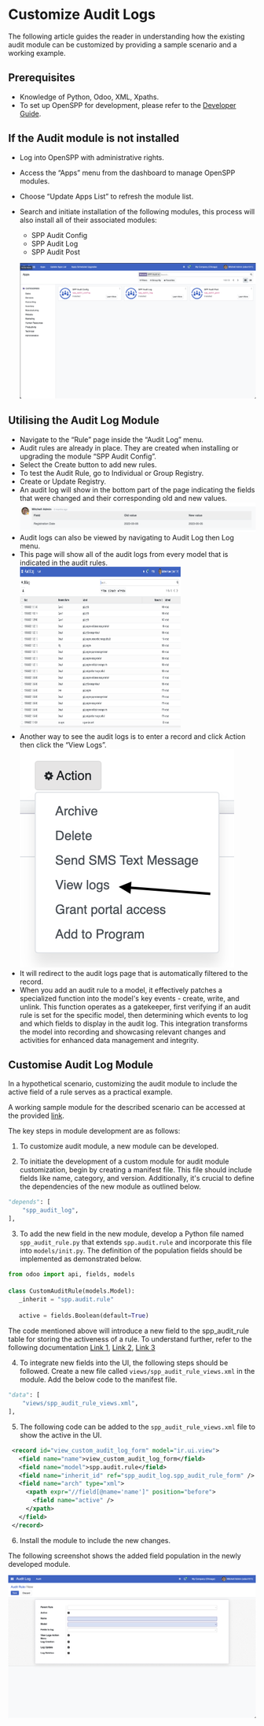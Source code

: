 # Customize Audit Logs

The following article guides the reader in understanding how the existing audit module can be customized by providing a sample scenario and a working example.

## Prerequisites

- Knowledge of Python, Odoo, XML, Xpaths.
- To set up OpenSPP for development, please refer to the [Developer Guide](https://docs.openspp.org/howto/developer_guides/development_setup.html).

## If the Audit module is not installed

- Log into OpenSPP with administrative rights.
- Access the “Apps” menu from the dashboard to manage OpenSPP modules.
- Choose “Update Apps List” to refresh the module list.
- Search and initiate installation of the following modules, this process will also install all of their associated modules:

  - SPP Audit Config
  - SPP Audit Log
  - SPP Audit Post

  ![](custom_audit/0.png)

## Utilising the Audit Log Module

- Navigate to the “Rule” page inside the “Audit Log” menu.
- Audit rules are already in place. They are created when installing or upgrading the module “SPP Audit Config”.
- Select the Create button to add new rules.
- To test the Audit Rule, go to Individual or Group Registry.
- Create or Update Registry.
- An audit log will show in the bottom part of the page indicating the fields that were changed and their corresponding old and new values.
  ![](./custom_audit/1.png)
- Audit logs can also be viewed by navigating to Audit Log then Log menu.
- This page will show all of the audit logs from every model that is indicated in the audit rules.
  <img src="./custom_audit/2.png" width="327" height="333">
- Another way to see the audit logs is to enter a record and click Action then click the “View Logs”.
  ![](./custom_audit/3.png)
- It will redirect to the audit logs page that is automatically filtered to the record.
- When you add an audit rule to a model, it effectively patches a specialized function into the model's key events - create, write, and unlink. This function operates as a gatekeeper, first verifying if an audit rule is set for the specific model, then determining which events to log and which fields to display in the audit log. This integration transforms the model into recording and showcasing relevant changes and activities for enhanced data management and integrity.

## Customise Audit Log Module

In a hypothetical scenario, customizing the audit module to include the active field of a rule serves as a practical example.

A working sample module for the described scenario can be accessed at the provided [link](https://github.com/OpenSPP/documentation_code/tree/main/howto/developer_guides/customizations/spp_audit_log_custom).

The key steps in module development are as follows:

1. To customize audit module, a new module can be developed.

2. To initiate the development of a custom module for audit module customization, begin by creating a manifest file. This file should include fields like name, category, and version. Additionally, it's crucial to define the dependencies of the new module as outlined below.

```python
"depends": [
    "spp_audit_log",
],
```

3. To add the new field in the new module, develop a Python file named `spp_audit_rule.py` that extends `spp.audit.rule` and incorporate this file into `models/init.py`. The definition of the population fields should be implemented as demonstrated below.

```python
from odoo import api, fields, models

class CustomAuditRule(models.Model):
   _inherit = "spp.audit.rule"

   active = fields.Boolean(default=True)
```

The code mentioned above will introduce a new field to the spp_audit_rule table for storing the activeness of a rule. To understand further, refer to the following documentation [Link 1](https://www.odoo.com/documentation/15.0/developer/tutorials/getting_started/04_basicmodel.html), [Link 2](https://www.odoo.com/documentation/15.0/developer/tutorials/getting_started/14_other_module.html), [Link 3](https://www.odoo.com/documentation/15.0/developer/tutorials/getting_started/13_inheritance.html)

4. To integrate new fields into the UI, the following steps should be followed. Create a new file called `views/spp_audit_rule_views.xml` in the module. Add the below code to the manifest file.

```python
"data": [
    "views/spp_audit_rule_views.xml",
],
```

5. The following code can be added to the `spp_audit_rule_views.xml` file to show the active in the UI.

```xml
 <record id="view_custom_audit_log_form" model="ir.ui.view">
   <field name="name">view_custom_audit_log_form</field>
   <field name="model">spp.audit.rule</field>
   <field name="inherit_id" ref="spp_audit_log.spp_audit_rule_form" />
   <field name="arch" type="xml">
     <xpath expr="//field[@name='name']" position="before">
       <field name="active" />
     </xpath>
   </field>
 </record>
```

6. Install the module to include the new changes.

The following screenshot shows the added field population in the newly developed module.

![](custom_audit/4.png)
